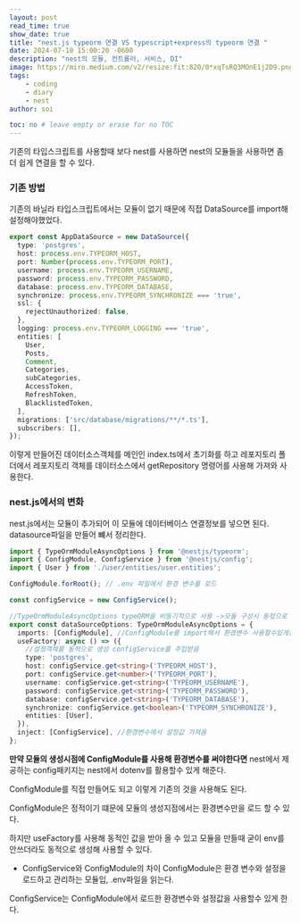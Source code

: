 ```yaml
---
layout: post
read_time: true
show_date: true
title: "nest.js typeorm 연결 VS typescript+express의 typeorm 연결 "
date: 2024-07-10 15:00:20 -0600
description: "nest의 모듈, 컨트롤러, 서비스, DI"
image: https://miro.medium.com/v2/resize:fit:820/0*xqTsRQ3MOnE1j2D9.png
tags: 
    - coding
    - diary
    - nest
author: soi

toc: no # leave empty or erase for no TOC
---
```

기존의 타입스크립트를 사용할때 보다 nest를 사용하면 nest의 모듈들을 사용하면 좀 더 쉽게 연결을 할 수 있다.

### 기존 방법
기존의 바닐라 타입스크립트에서는 모듈이 없기 때문에 직접 DataSource를 import해 설정해야했었다.
```typeScript
export const AppDataSource = new DataSource({
  type: 'postgres',
  host: process.env.TYPEORM_HOST,
  port: Number(process.env.TYPEORM_PORT),
  username: process.env.TYPEORM_USERNAME,
  password: process.env.TYPEORM_PASSWORD,
  database: process.env.TYPEORM_DATABASE,
  synchronize: process.env.TYPEORM_SYNCHRONIZE === 'true',
  ssl: {
    rejectUnauthorized: false,
  },
  logging: process.env.TYPEORM_LOGGING === 'true',
  entities: [
    User,
    Posts,
    Comment,
    Categories,
    subCategories,
    AccessToken,
    RefreshToken,
    BlacklistedToken,
  ],
  migrations: ['src/database/migrations/**/*.ts'],
  subscribers: [],
});
```
이렇게 만들어진 데이터소스객체를 메인인 index.ts에서 초기화를 하고 레포지토리 폴더에서 레포지토리 객체를 데이터소스에서 getRepository 명령어를 사용해 가져와 사용한다.

### nest.js에서의 변화
nest.js에서는 모듈이 추가되어 이 모듈에 데이터베이스 연결정보를 넣으면 된다. 
datasource파일을 만들어 뺴서 정리한다.
```typeScript
import { TypeOrmModuleAsyncOptions } from '@nestjs/typeorm';
import { ConfigModule, ConfigService } from '@nestjs/config';
import { User } from './user/entities/user.entities';

ConfigModule.forRoot(); // .env 파일에서 환경 변수를 로드

const configService = new ConfigService();

//TypeOrmModuleAsyncOptions typeORM을 비동기적으로 사용 ->모듈 구성시 동젃으로 설정값 생성해 모듈에 주입
export const dataSourceOptions: TypeOrmModuleAsyncOptions = {
  imports: [ConfigModule], //ConfigModule를 import해서 환경변수 사용할수있게됨(로드)
  useFactory: async () => ({
    //설정객체를 동적으로 생성 configService를 주입받음
    type: 'postgres',
    host: configService.get<string>('TYPEORM_HOST'),
    port: configService.get<number>('TYPEORM_PORT'),
    username: configService.get<string>('TYPEORM_USERNAME'),
    password: configService.get<string>('TYPEORM_PASSWORD'),
    database: configService.get<string>('TYPEORM_DATABASE'),
    synchronize: configService.get<boolean>('TYPEORM_SYNCHRONIZE'),
    entities: [User],
  }),
  inject: [ConfigService], //환경변수에서 설정값 가져옴
};
```
**만약 모듈의 생성시점에 ConfigModule를 사용해 환경변수를 써야한다면**
nest에서 제공하는 config패키지는 nest에서 dotenv를 활용할수 있게 해준다.

ConfigModule를 직접 만들어도 되고 이렇게 기존의 것을 사용해도 된다.

ConfigModule은 정적이기 떄문에 모듈의 생성지점에서는 환경변수만을 로드 할 수 있다.

하지만 useFactory를 사용해 동적인 값을 받아 올 수 있고 모듈을 만들때 굳이 env를 안쓰더라도 동적으로 생성해 사용할 수 있다.

- ConfigService와 ConfigModule의 차이
ConfigModule은 환경 변수와 설정을 로드하고 관리하는 모듈입, .env파일을 읽는다.

ConfigService는 ConfigModule에서 로드한 환경변수와 설정값을 사용할수 있게 한다.